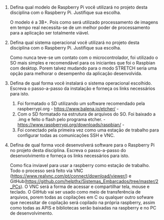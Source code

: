 1. Defina qual modelo de Raspberry Pi você utilizará no projeto desta disciplina com o Raspberry Pi. Justifique sua escolha.

	O modelo é a 3B+. Pois como será utilizado processamento de imagens em tempo real necessita-se de um melhor poder de processamento para a aplicação ser totalmente viável. 

2. Defina qual sistema operacional você utilizará no projeto desta disciplina com o Raspberry Pi. Justifique sua escolha.
	
	Como nunca teve-se um contato com o microcontrolador, foi utilizado o SO mais simples e recomendável para os iniciantes que foi o Raspbian com desktop. Porem talvez mudando para o modo STRETCH seria uma opção para melhorar o desempenho da aplicação desenvolvida. 

3. Defina de qual forma você instalará o sistema operacional escolhido. Escreva o passo-a-passo da instalação e forneça os links necessários para isto.

	1. Foi formatado o SD utilizando um software recomendado pela raspberrypi.org - https://www.balena.io/etcher/ -
	2. Com o SD formatado na estrutura de arquivos do SO. Foi baixado a .img e feito o flash pelo programa etcher. - https://www.raspberrypi.org/downloads/raspbian/ - 
	3. Foi conectado pela primeira vez como uma estação de trabalho para configurar todas as comunicações SSH e VNC.

4. Defina de qual forma você desenvolverá software para o Raspberry Pi no projeto desta disciplina. Escreva o passo-a-passo do desenvolvimento e forneça os links necessários para isto.
	
	Como fica inviavel para usar a raspberry como estação de trabalho. Todo o processo será feito via VNC (https://www.realvnc.com/pt/connect/download/viewer/) e GitHub(https://github.com/helpthx/Sistemas_Embarcados/tree/master/2_PCs). O VNC será a forma de acessar e compartilhar tela, mouse e teclado. O GitHub vai ser usado como meio de transferência de arquivos, porem todas as copilações em C ou qualquer outro sofware que necessitar de copilação será copilado na própria raspberry, assim como todas as APIS e bibliotecas serão baixadas na raspberry e no PC de desenvolvimento.  

